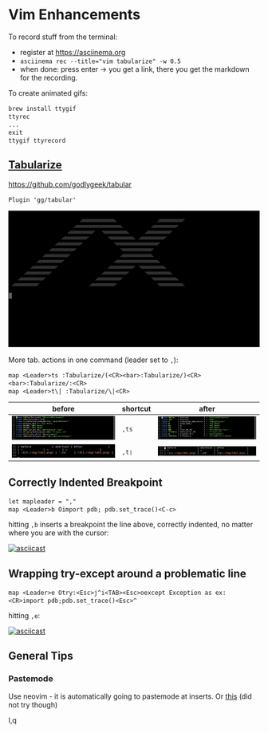 # Vim Enhancements

To record stuff from the terminal:
- register at https://asciinema.org
- `asciinema rec --title="vim tabularize" -w 0.5`
- when done: press enter -> you get a link, there you get the markdown for the recording.

To create animated gifs:

    brew install ttygif
    ttyrec
    ...
    exit
    ttygif ttyrecord



## [Tabularize](http://vimcasts.org/episodes/aligning-text-with-tabular-vim/)

https://github.com/godlygeek/tabular

    Plugin 'gg/tabular'

![](./img/tab.gif)

More tab. actions in one command (leader set to `,`):

    map <Leader>ts :Tabularize/(<CR><bar>:Tabularize/)<CR><bar>:Tabularize/:<CR>
    map <Leader>t\| :Tabularize/\|<CR>


| before               | shortcut | after                |
| -                    | -        | -                    |
| ![](./img/tab1.png)  | `,ts`    | ![](./img/tab2.png)  |
| ![](./img/tabt1.png) | `,t❘`    | ![](./img/tabt2.png) |




## Correctly Indented Breakpoint

    let mapleader = ","
    map <Leader>b Oimport pdb; pdb.set_trace()<C-c>

hitting `,b` inserts a breakpoint the line above, correctly indented, no
matter where you are with the cursor:

[![asciicast](https://asciinema.org/a/LCx3dt7uOT7HmwLvF742Mtv6Q.png)](https://asciinema.org/a/LCx3dt7uOT7HmwLvF742Mtv6Q)


## Wrapping try-except around a problematic line

    map <Leader>e Otry:<Esc>j^i<TAB><Esc>oexcept Exception as ex:<CR>import pdb;pdb.set_trace()<Esc>^

hitting `,e`:

[![asciicast](https://asciinema.org/a/MzMg0nExfS3mtQTP4wZhTyEr9.png)](https://asciinema.org/a/MzMg0nExfS3mtQTP4wZhTyEr9)


## General Tips

### Pastemode

Use neovim - it is automatically going to pastemode at inserts.
Or [this](https://coderwall.com/p/if9mda/automatically-set-paste-mode-in-vim-when-pasting-in-insert-mode) (did not try though)



I,q
